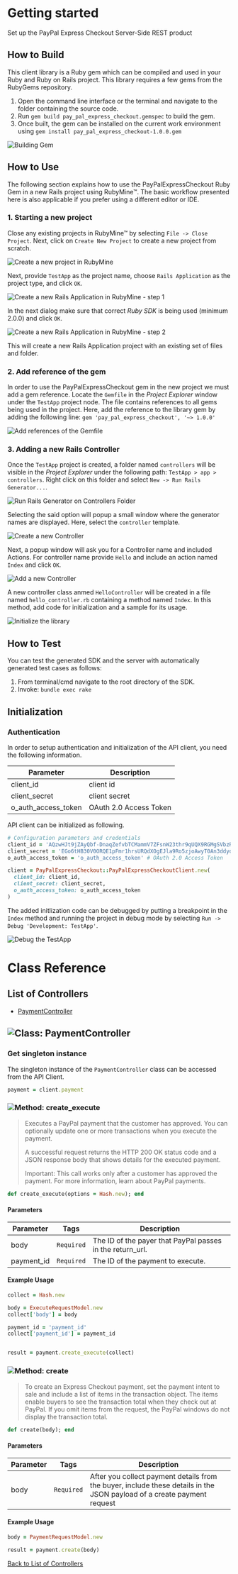 # Getting started

Set up the PayPal Express Checkout Server-Side REST product

## How to Build

This client library is a Ruby gem which can be compiled and used in your Ruby and Ruby on Rails project. This library requires a few gems from the RubyGems repository.

1. Open the command line interface or the terminal and navigate to the folder containing the source code.
2. Run ``` gem build pay_pal_express_checkout.gemspec ``` to build the gem.
3. Once built, the gem can be installed on the current work environment using ``` gem install pay_pal_express_checkout-1.0.0.gem ```

![Building Gem](https://apidocs.io/illustration/ruby?step=buildSDK&workspaceFolder=PayPal%20Express%20Checkout-Ruby&workspaceName=PayPal%20Express%20Checkout-Ruby&projectName=pay_pal_express_checkout&gemName=pay_pal_express_checkout&gemVer=1.0.0)

## How to Use

The following section explains how to use the PayPalExpressCheckout Ruby Gem in a new Rails project using RubyMine&trade;. The basic workflow presented here is also applicable if you prefer using a different editor or IDE.

### 1. Starting a new project

Close any existing projects in RubyMine&trade; by selecting ``` File -> Close Project ```. Next, click on ``` Create New Project ``` to create a new project from scratch.

![Create a new project in RubyMine](https://apidocs.io/illustration/ruby?step=createNewProject0&workspaceFolder=PayPal%20Express%20Checkout-Ruby&workspaceName=PayPalExpressCheckout&projectName=pay_pal_express_checkout&gemName=pay_pal_express_checkout&gemVer=1.0.0)

Next, provide ``` TestApp ``` as the project name, choose ``` Rails Application ``` as the project type, and click ``` OK ```.

![Create a new Rails Application in RubyMine - step 1](https://apidocs.io/illustration/ruby?step=createNewProject1&workspaceFolder=PayPal%20Express%20Checkout-Ruby&workspaceName=PayPalExpressCheckout&projectName=pay_pal_express_checkout&gemName=pay_pal_express_checkout&gemVer=1.0.0)

In the next dialog make sure that correct *Ruby SDK* is being used (minimum 2.0.0) and click ``` OK ```.

![Create a new Rails Application in RubyMine - step 2](https://apidocs.io/illustration/ruby?step=createNewProject2&workspaceFolder=PayPal%20Express%20Checkout-Ruby&workspaceName=PayPalExpressCheckout&projectName=pay_pal_express_checkout&gemName=pay_pal_express_checkout&gemVer=1.0.0)

This will create a new Rails Application project with an existing set of files and folder.

### 2. Add reference of the gem

In order to use the PayPalExpressCheckout gem in the new project we must add a gem reference. Locate the ```Gemfile``` in the *Project Explorer* window under the ``` TestApp ``` project node. The file contains references to all gems being used in the project. Here, add the reference to the library gem by adding the following line: ``` gem 'pay_pal_express_checkout', '~> 1.0.0' ```

![Add references of the Gemfile](https://apidocs.io/illustration/ruby?step=addReference&workspaceFolder=PayPal%20Express%20Checkout-Ruby&workspaceName=PayPalExpressCheckout&projectName=pay_pal_express_checkout&gemName=pay_pal_express_checkout&gemVer=1.0.0)

### 3. Adding a new Rails Controller

Once the ``` TestApp ``` project is created, a folder named ``` controllers ``` will be visible in the *Project Explorer* under the following path: ``` TestApp > app > controllers ```. Right click on this folder and select ``` New -> Run Rails Generator... ```.

![Run Rails Generator on Controllers Folder](https://apidocs.io/illustration/ruby?step=addCode0&workspaceFolder=PayPal%20Express%20Checkout-Ruby&workspaceName=PayPalExpressCheckout&projectName=pay_pal_express_checkout&gemName=pay_pal_express_checkout&gemVer=1.0.0)

Selecting the said option will popup a small window where the generator names are displayed. Here, select the ``` controller ``` template.

![Create a new Controller](https://apidocs.io/illustration/ruby?step=addCode1&workspaceFolder=PayPal%20Express%20Checkout-Ruby&workspaceName=PayPalExpressCheckout&projectName=pay_pal_express_checkout&gemName=pay_pal_express_checkout&gemVer=1.0.0)

Next, a popup window will ask you for a Controller name and included Actions. For controller name provide ``` Hello ``` and include an action named ``` Index ``` and click ``` OK ```.

![Add a new Controller](https://apidocs.io/illustration/ruby?step=addCode2&workspaceFolder=PayPal%20Express%20Checkout-Ruby&workspaceName=PayPalExpressCheckout&projectName=pay_pal_express_checkout&gemName=pay_pal_express_checkout&gemVer=1.0.0)

A new controller class anmed ``` HelloController ``` will be created in a file named ``` hello_controller.rb ``` containing a method named ``` Index ```. In this method, add code for initialization and a sample for its usage.

![Initialize the library](https://apidocs.io/illustration/ruby?step=addCode3&workspaceFolder=PayPal%20Express%20Checkout-Ruby&workspaceName=PayPalExpressCheckout&projectName=pay_pal_express_checkout&gemName=pay_pal_express_checkout&gemVer=1.0.0)

## How to Test

You can test the generated SDK and the server with automatically generated test
cases as follows:

  1. From terminal/cmd navigate to the root directory of the SDK.
  2. Invoke: `bundle exec rake`

## Initialization

### Authentication
In order to setup authentication and initialization of the API client, you need the following information.

| Parameter | Description |
|-----------|-------------|
| client_id | client id |
| client_secret | client secret |
| o_auth_access_token | OAuth 2.0 Access Token |



API client can be initialized as following.

```ruby
# Configuration parameters and credentials
client_id = 'AQzwHJt9jZAyQbf-DnaqZefvbTCMammV7ZFsnW23thr9qUQX9RGMgSVbzRjxXTAODKjh2W0k6Ei4Q2m9' # client id
client_secret = 'EGo6tHB30V0ORQE1pFmr1hrsURQdXOgEJla9Ro5zjoAwyT0An3ddyqIYL836EOVS5XjSvmw_qwEEMsgd' # client secret
o_auth_access_token = 'o_auth_access_token' # OAuth 2.0 Access Token

client = PayPalExpressCheckout::PayPalExpressCheckoutClient.new(
  client_id: client_id,
  client_secret: client_secret,
  o_auth_access_token: o_auth_access_token
)
```

The added initlization code can be debugged by putting a breakpoint in the ``` Index ``` method and running the project in debug mode by selecting ``` Run -> Debug 'Development: TestApp' ```.

![Debug the TestApp](https://apidocs.io/illustration/ruby?step=addCode4&workspaceFolder=PayPal%20Express%20Checkout-Ruby&workspaceName=PayPalExpressCheckout&projectName=pay_pal_express_checkout&gemName=pay_pal_express_checkout&gemVer=1.0.0&initLine=client%2520%253D%2520PayPalExpressCheckoutClient.new%2528%2527client_id%2527%252C%2520%2527client_secret%2527%252C%2520%2527o_auth_access_token%2527%2529)



# Class Reference

## <a name="list_of_controllers"></a>List of Controllers

* [PaymentController](#payment_controller)

## <a name="payment_controller"></a>![Class: ](https://apidocs.io/img/class.png ".PaymentController") PaymentController

### Get singleton instance

The singleton instance of the ``` PaymentController ``` class can be accessed from the API Client.

```ruby
payment = client.payment
```

### <a name="create_execute"></a>![Method: ](https://apidocs.io/img/method.png ".PaymentController.create_execute") create_execute

> Executes a PayPal payment that the customer has approved. You can optionally update one or more transactions when you execute the payment.
> 
> A successful request returns the HTTP 200 OK status code and a JSON response body that shows details for the executed payment.
> 
> Important: This call works only after a customer has approved the payment. For more information, learn about PayPal payments.


```ruby
def create_execute(options = Hash.new); end
```

#### Parameters

| Parameter | Tags | Description |
|-----------|------|-------------|
| body |  ``` Required ```  | The ID of the payer that PayPal passes in the return_url. |
| payment_id |  ``` Required ```  | The ID of the payment to execute. |


#### Example Usage

```ruby
collect = Hash.new

body = ExecuteRequestModel.new
collect['body'] = body

payment_id = 'payment_id'
collect['payment_id'] = payment_id


result = payment.create_execute(collect)

```


### <a name="create"></a>![Method: ](https://apidocs.io/img/method.png ".PaymentController.create") create

> To create an Express Checkout payment, set the payment intent to sale and include a list of items in the transaction object. The items enable buyers to see the transaction total when they check out at PayPal. If you omit items from the request, the PayPal windows do not display the transaction total.


```ruby
def create(body); end
```

#### Parameters

| Parameter | Tags | Description |
|-----------|------|-------------|
| body |  ``` Required ```  | After you collect payment details from the buyer, include these details in the JSON payload of a create payment request |


#### Example Usage

```ruby
body = PaymentRequestModel.new

result = payment.create(body)

```


[Back to List of Controllers](#list_of_controllers)




